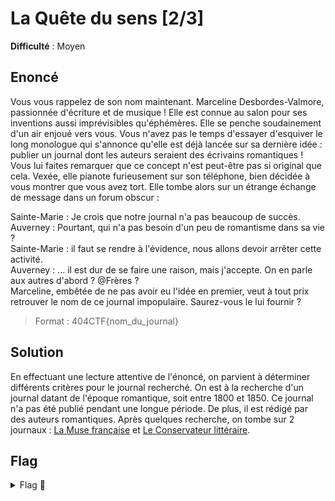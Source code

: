 # La Quête du sens [2/3]

**Difficulté** : Moyen

## Enoncé

Vous vous rappelez de son nom maintenant. Marceline Desbordes-Valmore, passionnée d'écriture et de musique ! Elle est connue au salon pour ses inventions aussi imprévisibles qu'éphémères. Elle se penche soudainement d'un air enjoué vers vous. Vous n'avez pas le temps d'essayer d'esquiver le long monologue qui s'annonce qu'elle est déjà lancée sur sa dernière idée : publier un journal dont les auteurs seraient des écrivains romantiques ! Vous lui faites remarquer que ce concept n'est peut-être pas si original que cela. Vexée, elle pianote furieusement sur son téléphone, bien décidée à vous montrer que vous avez tort. Elle tombe alors sur un étrange échange de message dans un forum obscur :

Sainte-Marie : Je crois que notre journal n'a pas beaucoup de succès.   
Auverney : Pourtant, qui n'a pas besoin d'un peu de romantisme dans sa vie ?   
Sainte-Marie : il faut se rendre à l'évidence, nous allons devoir arrêter cette activité.   
Auverney : ... il est dur de se faire une raison, mais j'accepte. On en parle aux autres d'abord ? @Frères ?   
Marceline, embêtée de ne pas avoir eu l'idée en premier, veut à tout prix retrouver le nom de ce journal impopulaire. Saurez-vous le lui fournir ?   

> Format : 404CTF{nom_du_journal}


## Solution

En effectuant une lecture attentive de l'énoncé, on parvient à déterminer différents critères pour le journal recherché. On est à la recherche d'un journal datant de l'époque romantique, soit entre 1800 et 1850. Ce journal n'a pas été publié pendant une longue période. De plus, il est rédigé par des auteurs romantiques. Après quelques recherche, on tombe sur 2 journaux : [La Muse française](https://fr.wikipedia.org/wiki/La_Muse_fran%C3%A7aise) et [Le Conservateur littéraire](https://fr.wikipedia.org/wiki/Le_Conservateur_litt%C3%A9raire).

## Flag

<details>
<summary> Flag 🚩</summary>

```
404CTF{le_conservateur_litteraire}
```